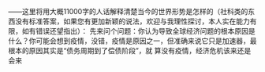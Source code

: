 ——这里将用大概11000字的人话解释清楚当今的世界形势是怎样的（社科类的东西没有标准答案，如果您有更加新颖的说法，欢迎与我理性探讨，本人实在能力有限，如有错误还望指出）：
    先来问个问题：你认为导致全球经济问题的根本原因是什么？你可能会想到疫情，没错，疫情是原因之一，但准确来说它只是加速器，最根本的原因其实是“债务周期到了偿债阶段”，就
算没有疫情，经济危机该来还是会来
